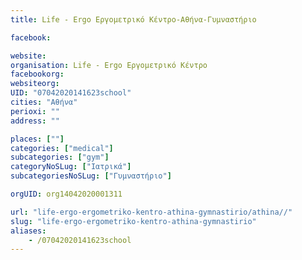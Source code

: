 ```yaml
---
title: Life - Ergo Εργομετρικό Κέντρο-Αθήνα-Γυμναστήριο

facebook:

website:
organisation: Life - Ergo Εργομετρικό Κέντρο
facebookorg:
websiteorg:
UID: "07042020141623school"
cities: "Αθήνα"
perioxi: ""
address: ""

places: [""]
categories: ["medical"]
subcategories: ["gym"]
categoryNoSLug: ["Ιατρικά"]
subcategoriesNoSLug: ["Γυμναστήριο"]

orgUID: org14042020001311

url: "life-ergo-ergometriko-kentro-athina-gymnastirio/athina//"
slug: "life-ergo-ergometriko-kentro-athina-gymnastirio"
aliases:
    - /07042020141623school
---
```





